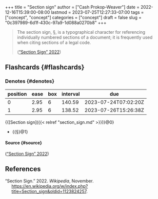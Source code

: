 +++
title = "Section sign"
author = ["Cash Prokop-Weaver"]
date = 2022-12-16T15:39:00-08:00
lastmod = 2023-07-25T12:27:33-07:00
tags = ["concept", "concept"]
categories = ["concept"]
draft = false
slug = "0c397989-6d1f-430c-97a9-1d088a0270b8"
+++

> The section sign, §, is a typographical character for referencing individually numbered sections of a document; it is frequently used when citing sections of a legal code.
>
> (<a href="#citeproc_bib_item_1">“Section Sign” 2022</a>)


## Flashcards {#flashcards}


### Denotes {#denotes}

| position | ease | box | interval | due                  |
|----------|------|-----|----------|----------------------|
| 0        | 2.95 | 6   | 140.59   | 2023-07-24T07:02:20Z |
| 1        | 2.95 | 6   | 138.52   | 2023-07-26T15:26:38Z |

{{[Section sign]({{< relref "section_sign.md" >}})}@0}

-   {{§}@1}


#### Source {#source}

(<a href="#citeproc_bib_item_1">“Section Sign” 2022</a>)

## References

<style>.csl-entry{text-indent: -1.5em; margin-left: 1.5em;}</style><div class="csl-bib-body">
  <div class="csl-entry"><a id="citeproc_bib_item_1"></a>“Section Sign.” 2022. <i>Wikipedia</i>, November. <a href="https://en.wikipedia.org/w/index.php?title=Section_sign&oldid=1123824257">https://en.wikipedia.org/w/index.php?title=Section_sign&#38;oldid=1123824257</a>.</div>
</div>

